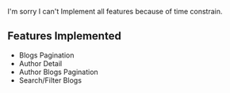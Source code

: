 I'm sorry I can't Implement all features because of time constrain.

## Features Implemented
- Blogs Pagination
- Author Detail
- Author Blogs Pagination
- Search/Filter Blogs